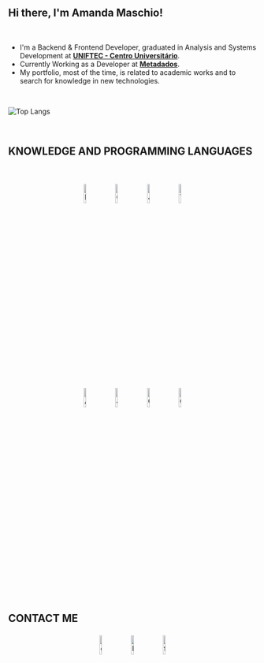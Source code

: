## Hi there, I'm Amanda Maschio!

<br>

- I'm a Backend & Frontend Developer, graduated in Analysis and Systems Development at **[UNIFTEC - Centro Universitário](https://www.ftec.com.br/)**.
- Currently Working as a Developer at **[Metadados](https://www.metadados.com.br/)**.
- My portfolio, most of the time, is related to academic works and to search for knowledge in new technologies.

<br>

![Top Langs](https://github-readme-stats.vercel.app/api/top-langs/?username=amanda-maschio&layout=compact&theme=yeblu)

<br>

## KNOWLEDGE AND PROGRAMMING LANGUAGES
<br>
<p align="center">
  <img width="10%" style="padding:5px" src="https://img.icons8.com/color/144/20909/html-5.png" title="HTML5"/>
  <img width="10%" style="padding:5px" src="https://img.icons8.com/color/144/21278/css3.png" title="CSS3"/>
  <img width="10%" style="padding:5px" src="https://img.icons8.com/color/144/000000/javascript.png" title="Javascript"/>
  <img width="10%" style="padding:5px" src="https://img.icons8.com/color/144/000000/typescript.png" title="Typescript"/>
</p>

<p align="center">
  <img width="10%" style="padding:5px" src="https://img.icons8.com/color/144/000000/angularjs.png" title="Angular"/>
  <img width="10%" style="padding:5px" src="https://img.icons8.com/color/144/000000/java-coffee-cup-logo.png" title="Java"/>
  <img width="10%" style="padding:5px" src="https://img.icons8.com/color/144/55251/c-sharp-logo.png" title="C#"/>
  <img width="10%" style="padding:5px" src="https://img.icons8.com/color/144/20906/git.png" title="Git"/>
</p>
<br>

## CONTACT ME

<p align="center">
	<a href="https://github.com/amanda-maschio"><img alt="github" width="10%" style="padding:5px" src="https://img.icons8.com/clouds/100/000000/github.png" title="Github"/></a>
	<a href="https://www.linkedin.com/in/amanda-maschio-272783186/"><img alt="linkedin" width="10%" style="padding:5px" src="https://img.icons8.com/clouds/100/000000/linkedin.png" title="LinkedIn"/></a>
	<a href="https://www.facebook.com/maschio.amanda/"><img alt="facebook" width="10%" style="padding:5px" src="https://img.icons8.com/clouds/100/000000/facebook-new.png" title="Facebook"/></a>
</p>
